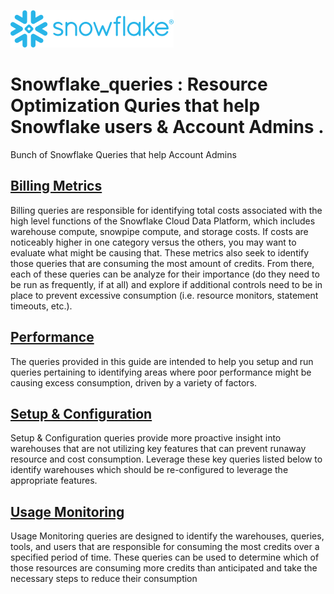 ![Image](snowflake-logo-blue.png)

# Snowflake_queries : Resource Optimization Quries that help Snowflake users & Account Admins .

  Bunch of Snowflake Queries that help Account Admins


  ##  [Billing Metrics](https://github.com/ranjith520/snowflake_queries/tree/main/Billing%20Metrics)
Billing queries are responsible for identifying total costs associated with the high level functions of the Snowflake Cloud Data Platform, which includes warehouse compute, snowpipe compute, and storage costs. If costs are noticeably higher in one category versus the others, you may want to evaluate what might be causing that.
These metrics also seek to identify those queries that are consuming the most amount of credits. From there, each of these queries can be analyze for their importance (do they need to be run as frequently, if at all) and explore if additional controls need to be in place to prevent excessive consumption (i.e. resource monitors, statement timeouts, etc.).


  ##  [Performance](https://github.com/ranjith520/snowflake_queries/tree/main)
The queries provided in this guide are intended to help you setup and run queries pertaining to identifying areas where poor performance might be causing excess consumption, driven by a variety of factors.


  ##  [Setup & Configuration](https://github.com/ranjith520/snowflake_queries/tree/main)
Setup & Configuration queries provide more proactive insight into warehouses that are not utilizing key features that can prevent runaway resource and cost consumption. Leverage these key queries listed below to identify warehouses which should be re-configured to leverage the appropriate features.


  ##  [Usage Monitoring](https://github.com/ranjith520/snowflake_queries/tree/main)

Usage Monitoring queries are designed to identify the warehouses, queries, tools, and users that are responsible for consuming the most credits over a specified period of time. These queries can be used to determine which of those resources are consuming more credits than anticipated and take the necessary steps to reduce their consumption
